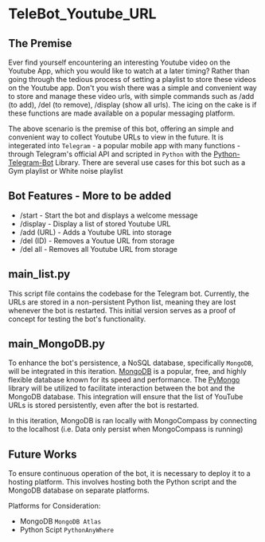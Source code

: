 # TeleBot_Youtube_URL

## The Premise
Ever find yourself encountering an interesting Youtube video on the Youtube App, which you would like to watch at a later timing? Rather than going through the tedious process of setting a playlist to store these videos on the Youtube app. Don't you wish there was a simple and convenient way to store and manage these video urls, with simple commands such as /add (to add), /del (to remove), /display (show all urls). The icing on the cake is if these functions are made available on a popular messaging platform.

The above scenario is the premise of this bot, offering an simple and convenient way to collect Youtube URLs to view in the future. It is integerated into `Telegram` - a popular mobile app with many functions - through Telegram's official API and scripted in `Python` with the [Python-Telegram-Bot](https://python-telegram-bot.org/) Library. There are several use cases for this bot such as a Gym playlist or White noise playlist

## Bot Features - More to be added
* /start - Start the bot and displays a welcome message
* /display - Display a list of stored Youtube URL
* /add (URL) - Adds a Youtube URL into storage 
* /del (ID) - Removes a Youtue URL from storage
* /del all - Removes all Youtube URL from storage

## main_list.py
This script file contains the codebase for the Telegram bot. Currently, the URLs are stored in a non-persistent Python list, meaning they are lost whenever the bot is restarted. This initial version serves as a proof of concept for testing the bot's functionality.

## main_MongoDB.py
To enhance the bot's persistence, a NoSQL database, specifically `MongoDB`, will be integrated in this iteration. [MongoDB](https://www.mongodb.com/docs/manual/reference/method/js-collection/) is a popular, free, and highly flexible database known for its speed and performance. The [PyMongo](https://www.mongodb.com/resources/languages/mongoengine-pymongo) library will be utilized to facilitate interaction between the bot and the MongoDB database. This integration will ensure that the list of YouTube URLs is stored persistently, even after the bot is restarted. 

In this iteration, MongoDB is ran locally with MongoCompass by connecting to the localhost (i.e. Data only persist when MongoCompass is running)

## Future Works
To ensure continuous operation of the bot, it is necessary to deploy it to a hosting platform. This involves hosting both the Python script and the MongoDB database on separate platforms.

Platforms for Consideration:
* MongoDB `MongoDB Atlas`
* Python Scipt `PythonAnyWhere`

